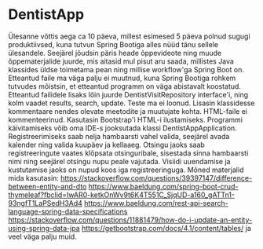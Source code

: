 # DentistApp

Ülesanne võttis aega ca 10 päeva, millest esimesed 5 päeva polnud sugugi produktiivsed, kuna tutvun Spring Bootiga alles nüüd tänu sellele ülesandele. Seejärel jõudsin päris heade õppevideote ning muude õppematerjalide juurde, mis aitasid mul pisut aru saada, millistes Java klassides üldse toimetama pean ning millise workflow'ga Spring Boot on. Etteantud faile ma väga palju ei muutnud, kuna Spring Bootiga rohkem tutvudes mõistsin, et etteantud programm on väga abistavalt koostatud. Etteantud failidele lisaks lõin juurde DentistVisitRepository interface'i, ning kolm vaadet results, search, update. Teste ma ei loonud. 
Lisasin klassidesse kommentaare nendes olevate meetodite ja muutujate kohta. HTML-faile ei kommenteerinud. Kasutasin Bootstrap'i HTML-i ilustamiseks. Programmi käivitamiseks võib oma IDE-s jooksutada klassi DentistAppApplication. Registreerimiseks saab nelja hambaarsti vahel valida, seejärel avada kalender ning valida kuupäev ja kellaaeg. Otsingu jaoks saab registreeringute vaates klõpsata otsinguribale, sisestada sinna hambaarsti nimi ning seejärel otsingu nupu peale vajutada. Visiidi uuendamise ja kustutamise jaoks on nupud koos iga registreeringuga.
Mõned materjalid mida kasutasin: 
https://stackoverflow.com/questions/39397147/difference-between-entity-and-dto
https://www.baeldung.com/spring-boot-crud-thymeleaf?fbclid=IwAR0-ketkOnWv9t6K4T551C_SjqUD-a160_gATTn1-93ngfT1LaPSedH3Ad4
https://www.baeldung.com/rest-api-search-language-spring-data-specifications
https://stackoverflow.com/questions/11881479/how-do-i-update-an-entity-using-spring-data-jpa
https://getbootstrap.com/docs/4.1/content/tables/ ja veel väga palju muid.
